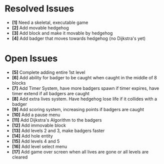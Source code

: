 # Resolved Issues

- **[1]** Need a skeletal, executable game
- **[2]** Add movable hedgehog
- **[3]** Add block and make it movable by hedgehog
- **[4]** Add badger that moves towards hedgehog (no Dijkstra's yet)

# Open Issues

- **[5]** Complete adding entire 1st level
- **[6]** Add ability for badger to be caught when caught in the middle of 8 blocks
- **[7]** Add Timer System, have more badgers spawn if timer expires, have timer extend if all badgers are caught
- **[8]** Add extra lives system. Have hedgehog lose life if it collides with a badger
- **[9]** Add scoring system, increasing points if badgers are caught
- **[10]** Add a pause menu
- **[11]** Add Dijkstra's Algorithm to the badgers
- **[12]** Add immovable block
- **[13]** Add levels 2 and 3, make badgers faster
- **[14]** Add hole entity
- **[15]** Add levels 4 and 5
- **[16]** Add level select menu
- **[17]** Add game over screen when all lives are gone or all levels are cleared